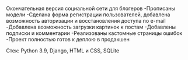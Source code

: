 Окончательная версия социальной сети для блогеров
-Прописаны модели
-Сделана форма регистрации пользователей, добавлена возможность авторизации и восстановления доступа по e-mail
-Добавлена возможность загрузки картинок к постам
-Добавлены подписки и комментарии
-Реализованы кастомные страницы ошибок
-Проект полностью готов к деплою в продакшен

Стек: Python 3.9, Django, HTML и CSS, SQLite
